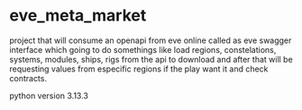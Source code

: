 # eve_meta_market
project that will consume an openapi from eve online called as eve swagger interface which going to do somethings like load regions, constelations, systems, modules, ships, rigs from the api to download and after that will be requesting values from especific regions if the play want it and check contracts.

python version 3.13.3